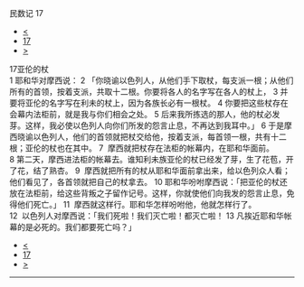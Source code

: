 ﻿





 民数记 17




* [<](bible/NUM16.md)
* [17](bible/NUM.md)
* [>](bible/NUM18.md)



 
17亚伦的杖  
1 耶和华对摩西说： 
2 「你晓谕以色列人，从他们手下取杖，每支派一根；从他们所有的首领，按着支派，共取十二根。你要将各人的名字写在各人的杖上， 
3 并要将亚伦的名字写在利未的杖上，因为各族长必有一根杖。 
4 你要把这些杖存在会幕内法柜前，就是我与你们相会之处。 
5 后来我所拣选的那人，他的杖必发芽。这样，我必使以色列人向你们所发的怨言止息，不再达到我耳中。」 
6 于是摩西晓谕以色列人，他们的首领就把杖交给他，按着支派，每首领一根，共有十二根；亚伦的杖也在其中。 
7  摩西就把杖存在法柜的帐幕内，在耶和华面前。  
8 第二天，摩西进法柜的帐幕去。谁知利未族亚伦的杖已经发了芽，生了花苞，开了花，结了熟杏。 
9  摩西就把所有的杖从耶和华面前拿出来，给以色列众人看；他们看见了，各首领就把自己的杖拿去。 
10 耶和华吩咐摩西说：「把亚伦的杖还放在法柜前，给这些背叛之子留作记号。这样，你就使他们向我发的怨言止息，免得他们死亡。」 
11  摩西就这样行。耶和华怎样吩咐他，他就怎样行了。  
12  以色列人对摩西说：「我们死啦！我们灭亡啦！都灭亡啦！ 
13 凡挨近耶和华帐幕的是必死的。我们都要死亡吗？」 
* [<](bible/NUM16.md)
* [17](bible/NUM.md)
* [>](bible/NUM18.md)





---










